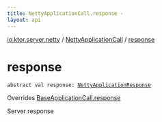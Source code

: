 ```yaml
---
title: NettyApplicationCall.response - 
layout: api
---
```


<div class='api-docs-breadcrumbs'><a href="../index.html">io.ktor.server.netty</a> / <a href="index.html">NettyApplicationCall</a> / <a href="./response.html">response</a></div>

# response

<div class="signature"><code><span class="keyword">abstract</span> <span class="keyword">val </span><span class="identifier">response</span><span class="symbol">: </span><a href="../-netty-application-response/index.html"><span class="identifier">NettyApplicationResponse</span></a></code></div>

Overrides <a href="../../io.ktor.server.engine/-base-application-call/response.html">BaseApplicationCall.response</a>

Server response

